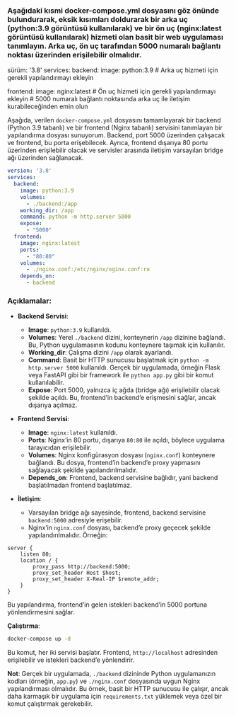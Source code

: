 ### Aşağıdaki kısmi docker-compose.yml dosyasını göz önünde bulundurarak, eksik kısımları doldurarak bir arka uç (python:3.9 görüntüsü kullanılarak) ve bir ön uç (nginx:latest görüntüsü kullanılarak) hizmeti olan basit bir web uygulaması tanımlayın. Arka uç, ön uç tarafından 5000 numaralı bağlantı noktası üzerinden erişilebilir olmalıdır.
sürüm: '3.8'
 services:
   backend:
     image: python:3.9
     # Arka uç hizmeti için gerekli yapılandırmayı ekleyin

   frontend:
     image: nginx:latest
     # Ön uç hizmeti için gerekli yapılandırmayı ekleyin
     # 5000 numaralı bağlantı noktasında arka uç ile iletişim kurabileceğinden emin olun


Aşağıda, verilen `docker-compose.yml` dosyasını tamamlayarak bir backend (Python 3.9 tabanlı) ve bir frontend (Nginx tabanlı) servisini tanımlayan bir yapılandırma dosyası sunuyorum. Backend, port 5000 üzerinden çalışacak ve frontend, bu porta erişebilecek. Ayrıca, frontend dışarıya 80 portu üzerinden erişilebilir olacak ve servisler arasında iletişim varsayılan bridge ağı üzerinden sağlanacak.

```yaml
version: '3.8'
services:
  backend:
    image: python:3.9
    volumes:
      - ./backend:/app
    working_dir: /app
    command: python -m http.server 5000
    expose:
      - "5000"
  frontend:
    image: nginx:latest
    ports:
      - "80:80"
    volumes:
      - ./nginx.conf:/etc/nginx/nginx.conf:ro
    depends_on:
      - backend
```

### Açıklamalar:
- **Backend Servisi**:
  - **Image**: `python:3.9` kullanıldı.
  - **Volumes**: Yerel `./backend` dizini, konteynerin `/app` dizinine bağlandı. Bu, Python uygulamasının kodunu konteynere taşımak için kullanılır.
  - **Working_dir**: Çalışma dizini `/app` olarak ayarlandı.
  - **Command**: Basit bir HTTP sunucusu başlatmak için `python -m http.server 5000` kullanıldı. Gerçek bir uygulamada, örneğin Flask veya FastAPI gibi bir framework ile `python app.py` gibi bir komut kullanılabilir.
  - **Expose**: Port 5000, yalnızca iç ağda (bridge ağı) erişilebilir olacak şekilde açıldı. Bu, frontend’in backend’e erişmesini sağlar, ancak dışarıya açılmaz.

- **Frontend Servisi**:
  - **Image**: `nginx:latest` kullanıldı.
  - **Ports**: Nginx’in 80 portu, dışarıya `80:80` ile açıldı, böylece uygulama tarayıcıdan erişilebilir.
  - **Volumes**: Nginx konfigürasyon dosyası (`nginx.conf`) konteynere bağlandı. Bu dosya, frontend’in backend’e proxy yapmasını sağlayacak şekilde yapılandırılmalıdır.
  - **Depends_on**: Frontend, backend servisine bağlıdır, yani backend başlatılmadan frontend başlatılmaz.

- **İletişim**:
  - Varsayılan bridge ağı sayesinde, frontend, backend servisine `backend:5000` adresiyle erişebilir.
  - Nginx’in `nginx.conf` dosyası, backend’e proxy geçecek şekilde yapılandırılmalıdır. Örneğin:

```nginx
server {
    listen 80;
    location / {
        proxy_pass http://backend:5000;
        proxy_set_header Host $host;
        proxy_set_header X-Real-IP $remote_addr;
    }
}
```

Bu yapılandırma, frontend’in gelen istekleri backend’in 5000 portuna yönlendirmesini sağlar.

**Çalıştırma**:
```bash
docker-compose up -d
```

Bu komut, her iki servisi başlatır. Frontend, `http://localhost` adresinden erişilebilir ve istekleri backend’e yönlendirir.

**Not**: Gerçek bir uygulamada, `./backend` dizininde Python uygulamanızın kodları (örneğin, `app.py`) ve `./nginx.conf` dosyasında uygun Nginx yapılandırması olmalıdır. Bu örnek, basit bir HTTP sunucusu ile çalışır, ancak daha karmaşık bir uygulama için `requirements.txt` yüklemek veya özel bir komut çalıştırmak gerekebilir.
